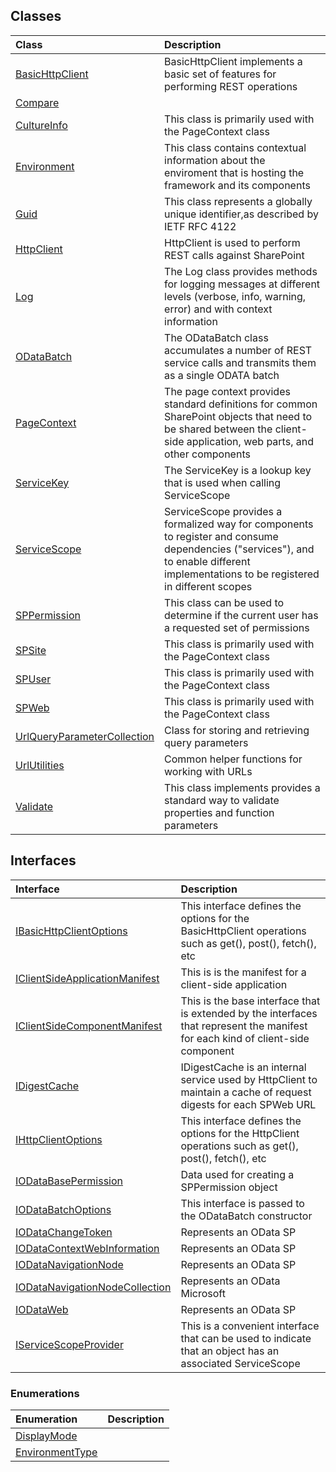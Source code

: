 


## Classes

| Class	   |  Description |
|:-------------|:---------------|
| [BasicHttpClient](./sp-client-base/basichttpclient.md)     | BasicHttpClient implements a basic set of features for performing REST operations |
| [Compare](./sp-client-base/compare.md)     |  |
| [CultureInfo](./sp-client-base/cultureinfo.md)     | This class is primarily used with the PageContext class |
| [Environment](./sp-client-base/environment.md)     | This class contains contextual information about the enviroment that is hosting the framework and  its components |
| [Guid](./sp-client-base/guid.md)     | This class represents a globally unique identifier,as described by  IETF RFC 4122 |
| [HttpClient](./sp-client-base/httpclient.md)     | HttpClient is used to perform REST calls against SharePoint |
| [Log](./sp-client-base/log.md)     | The Log class provides methods for logging messages at different levels (verbose,  info, warning, error) and with context information |
| [ODataBatch](./sp-client-base/odatabatch.md)     | The ODataBatch class accumulates a number of REST service calls and  transmits them as a single ODATA batch |
| [PageContext](./sp-client-base/pagecontext.md)     | The page context provides standard definitions for common SharePoint objects  that need to be shared between the client-side application, web parts, and other  components |
| [ServiceKey](./sp-client-base/servicekey.md)     | The ServiceKey is a lookup key that is used when calling ServiceScope |
| [ServiceScope](./sp-client-base/servicescope.md)     | ServiceScope provides a formalized way for components to register and consume dependencies  ("services"), and to enable different implementations to be registered in different scopes |
| [SPPermission](./sp-client-base/sppermission.md)     | This class can be used to determine if the current user has a requested set of permissions |
| [SPSite](./sp-client-base/spsite.md)     | This class is primarily used with the PageContext class |
| [SPUser](./sp-client-base/spuser.md)     | This class is primarily used with the PageContext class |
| [SPWeb](./sp-client-base/spweb.md)     | This class is primarily used with the PageContext class |
| [UrlQueryParameterCollection](./sp-client-base/urlqueryparametercollection.md)     | Class for storing and retrieving query parameters |
| [UrlUtilities](./sp-client-base/urlutilities.md)     | Common helper functions for working with URLs |
| [Validate](./sp-client-base/validate.md)     | This class implements provides a standard way to validate properties and function parameters |



## Interfaces

| Interface	   |  Description |
|:-------------|:---------------|
| [IBasicHttpClientOptions](./sp-client-base/ibasichttpclientoptions.md)   | This interface defines the options for the BasicHttpClient operations such as  get(), post(), fetch(), etc  |
| [IClientSideApplicationManifest](./sp-client-base/iclientsideapplicationmanifest.md)   | This is is the manifest for a client-side application  |
| [IClientSideComponentManifest](./sp-client-base/iclientsidecomponentmanifest.md)   | This is the base interface that is extended by the interfaces  that represent the manifest for each kind of client-side component  |
| [IDigestCache](./sp-client-base/idigestcache.md)   | IDigestCache is an internal service used by HttpClient to maintain a cache of request digests  for each SPWeb URL  |
| [IHttpClientOptions](./sp-client-base/ihttpclientoptions.md)   | This interface defines the options for the HttpClient operations such as  get(), post(), fetch(), etc  |
| [IODataBasePermission](./sp-client-base/iodatabasepermission.md)   | Data used for creating a SPPermission object  |
| [IODataBatchOptions](./sp-client-base/iodatabatchoptions.md)   | This interface is passed to the ODataBatch constructor  |
| [IODataChangeToken](./sp-client-base/iodatachangetoken.md)   | Represents an OData SP  |
| [IODataContextWebInformation](./sp-client-base/iodatacontextwebinformation.md)   | Represents an OData SP  |
| [IODataNavigationNode](./sp-client-base/iodatanavigationnode.md)   | Represents an OData SP  |
| [IODataNavigationNodeCollection](./sp-client-base/iodatanavigationnodecollection.md)   | Represents an OData Microsoft  |
| [IODataWeb](./sp-client-base/iodataweb.md)   | Represents an OData SP  |
| [IServiceScopeProvider](./sp-client-base/iservicescopeprovider.md)   | This is a convenient interface that can be used to indicate that an object  has an associated ServiceScope  |



### Enumerations

| Enumeration	   | Description|
|:-----------|:------------|
|[DisplayMode](./sp-client-base/displaymode.md)    |  |
|[EnvironmentType](./sp-client-base/environmenttype.md)    |  |




